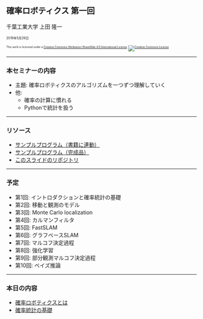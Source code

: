 ## 確率ロボティクス 第一回

千葉工業大学 上田 隆一

<span style="font-size:60%">2019年5月29日</span>

<p style="font-size:50%">
This work is licensed under a <a rel="license" href="http://creativecommons.org/licenses/by-sa/4.0/">Creative Commons Attribution-ShareAlike 4.0 International License</a>.
<a rel="license" href="http://creativecommons.org/licenses/by-sa/4.0/">
<img alt="Creative Commons License" style="border-width:0" src="https://i.creativecommons.org/l/by-sa/4.0/88x31.png" /></a>
</p>

---

### 本セミナーの内容

* 主題: 確率ロボティクスのアルゴリズムを一つずつ理解していく
* 他:
    * 確率の計算に慣れる
    * Pythonで統計を扱う

---

### リソース

* [サンプルプログラム（書籍に連動）](https://github.com/ryuichiueda/LNPR_BOOK_CODES)
* [サンプルプログラム（完成品）](https://github.com/ryuichiueda/LNPR)
* [このスライドのリポジトリ](https://github.com/ryuichiueda/LNPR_SLIDES)

---

### 予定

* 第1回: イントロダクションと確率統計の基礎
* 第2回: 移動と観測のモデル
* 第3回: Monte Carlo localization
* 第4回: カルマンフィルタ
* 第5回: FastSLAM
* 第6回: グラフベースSLAM
* 第7回: マルコフ決定過程
* 第8回: 強化学習
* 第9回: 部分観測マルコフ決定過程
* 第10回: ベイズ推論

---

### 本日の内容

* [確率ロボティクスとは](https://ryuichiueda.github.io/LNPR_SLIDES/slides/chap1_10min.html)
* [確率統計の基礎](https://ryuichiueda.github.io/LNPR_SLIDES/slides/chap2_60min.html)

